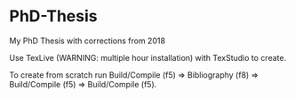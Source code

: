 # PhD-Thesis
My PhD Thesis with corrections from 2018

Use TexLive (WARNING: multiple hour installation) with TexStudio to create.

To create from scratch run Build/Compile (f5) => Bibliography (f8) => Build/Compile (f5) => Build/Compile (f5).
